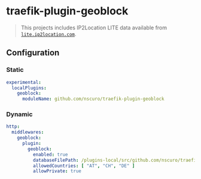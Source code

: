 # traefik-plugin-geoblock

> This projects includes IP2Location LITE data available from [`lite.ip2location.com`](https://lite.ip2location.com/database/ip-country).

## Configuration

### Static

```yaml
experimental:
  localPlugins:
    geoblock:
      moduleName: github.com/nscuro/traefik-plugin-geoblock
```

### Dynamic

```yaml
http:
  middlewares:
    geoblock:
      plugin:
        geoblock:
          enabled: true
          databaseFilePath: /plugins-local/src/github.com/nscuro/traefik-plugin-geoblock/IP2LOCATION-LITE-DB1.IPV6.BIN
          allowedCountries: [ "AT", "CH", "DE" ]
          allowPrivate: true
```